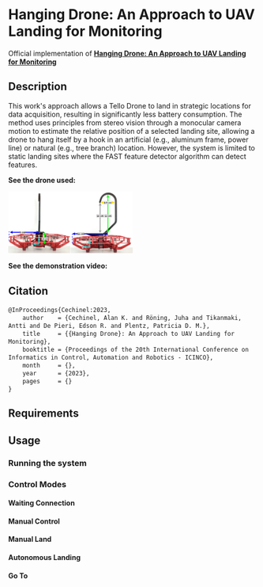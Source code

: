 # Hanging Drone: An Approach to UAV Landing for Monitoring
Official implementation of **[Hanging Drone: An Approach to UAV Landing for Monitoring]()**

## Description

This work's approach allows a Tello Drone to land in strategic locations for data acquisition, resulting in significantly less battery consumption. The method uses principles from stereo vision through a monocular camera motion to estimate the relative position of a selected landing site, allowing a drone to hang itself by a hook in an artificial (e.g., aluminum frame, power line) or natural (e.g., tree branch) location. However, the system is limited to static landing sites where the FAST feature detector algorithm can detect features.

**See the drone used:**

<img src="drone/drone_image.png" width="50%">

**See the demonstration video:**

<!-- [<img src="https://img.youtube.com/vi/-aCFcoKEJI8/maxresdefault.jpg" width="50%">](https://youtu.be/-aCFcoKEJI8) -->

## Citation

```
@InProceedings{Cechinel:2023,
    author    = {Cechinel, Alan K. and Röning, Juha and Tikanmaki, Antti and De Pieri, Edson R. and Plentz, Patricia D. M.},
    title     = {{Hanging Drone}: An Approach to UAV Landing for Monitoring},
    booktitle = {Proceedings of the 20th International Conference on Informatics in Control, Automation and Robotics - ICINCO},
    month     = {},
    year      = {2023},
    pages     = {}
}
```

## Requirements

## Usage

### Running the system

### Control Modes

#### Waiting Connection

#### Manual Control

#### Manual Land

#### Autonomous Landing

#### Go To
